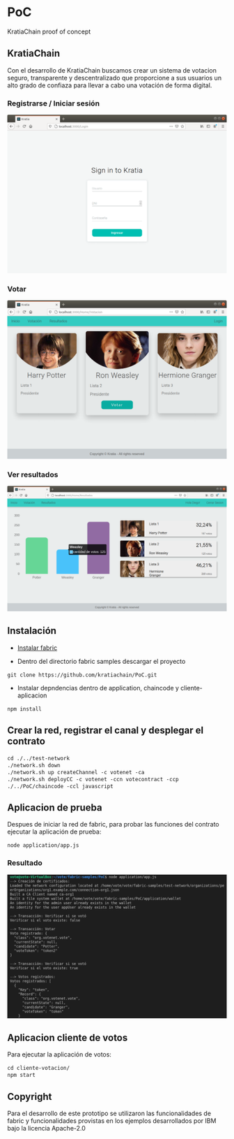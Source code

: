 # PoC
KratiaChain proof of concept

## KratiaChain
Con el desarrollo de KratiaChain buscamos crear un sistema de votacion seguro, transparente y descentralizado que proporcione a sus usuarios un alto grado de confiaza para llevar a cabo una votación de forma digital.

### Registrarse / Iniciar sesión
![alt text](/doc/images/singin.png)

### Votar
![alt text](/doc/images/votacion.png)

### Ver resultados
![alt text](/doc/images/resultados.png)

## Instalación
- [Instalar fabric](https://hyperledger-fabric.readthedocs.io/en/release-2.2/install.html)

- Dentro del directorio fabric samples descargar el proyecto 
```
git clone https://github.com/kratiachain/PoC.git
```
- Instalar depndencias dentro de application, chaincode y cliente-aplicacion
```
npm install
```

## Crear la red, registrar el canal y desplegar el contrato

```
cd ./../test-network
./network.sh down
./network.sh up createChannel -c votenet -ca
./network.sh deployCC -c votenet -ccn votecontract -ccp ./../PoC/chaincode -ccl javascript
```

## Aplicacion de prueba
Despues de iniciar la red de fabric, para probar las funciones del contrato ejecutar la aplicación de prueba:
```
node application/app.js
```

### Resultado
![alt text](/doc/images/app_result.png)

## Aplicacion cliente de votos
Para ejecutar la aplicación de votos:
```
cd cliente-votacion/
npm start
```

## Copyright
Para el desarrollo de este prototipo se utilizaron las funcionalidades de fabric y funcionalidades provistas en los ejemplos desarrollados por IBM bajo la licencia Apache-2.0

